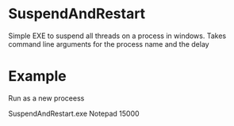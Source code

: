 # SuspendAndRestart
Simple EXE to suspend all threads on a process in windows. Takes command line arguments for the process name and the delay


# Example
Run as a new proceess

SuspendAndRestart.exe Notepad 15000
